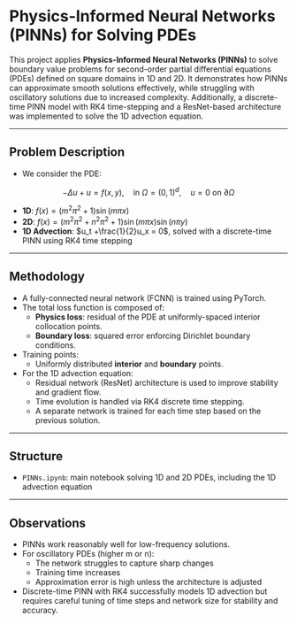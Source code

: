 # Physics-Informed Neural Networks (PINNs) for Solving PDEs

This project applies **Physics-Informed Neural Networks (PINNs)** to solve boundary value problems for second-order partial differential equations (PDEs) defined on square domains in 1D and 2D. It demonstrates how PINNs can approximate smooth solutions effectively, while struggling with oscillatory solutions due to increased complexity. Additionally, a discrete-time PINN model with RK4 time-stepping and a ResNet-based architecture was implemented to solve the 1D advection equation.

---

## Problem Description

- We consider the PDE:

$$
-\Delta u + u = f(x, y), \quad \text{in } \Omega = (0,1)^d, \quad u = 0 \text{ on } \partial \Omega
$$

  - **1D**: $f(x) = (m^2\pi^2+1)\sin(m\pi x)$
  - **2D**: $f(x) = (m^2\pi^2+n^2\pi^2+1)\sin(m\pi x)\sin(n\pi y)$
- **1D Advection**: $u_t +\frac{1}{2}u_x = 0$, solved with a discrete-time PINN using RK4 time stepping
---

## Methodology

- A fully-connected neural network (FCNN) is trained using PyTorch.
- The total loss function is composed of:
  - **Physics loss**: residual of the PDE at uniformly-spaced interior collocation points.
  - **Boundary loss**: squared error enforcing Dirichlet boundary conditions.
- Training points:
  - Uniformly distributed **interior** and **boundary** points.
- For the 1D advection equation:
  - Residual network (ResNet) architecture is used to improve stability and gradient flow.
  - Time evolution is handled via RK4 discrete time stepping.
  - A separate network is trained for each time step based on the previous solution.
---

## Structure

- `PINNs.ipynb`: main notebook solving 1D and 2D PDEs, including the 1D advection equation

---

## Observations

- PINNs work reasonably well for low-frequency solutions.
- For oscillatory PDEs (higher m or n):
    - The network struggles to capture sharp changes
    - Training time increases
    - Approximation error is high unless the architecture is adjusted
- Discrete-time PINN with RK4 successfully models 1D advection but requires careful tuning of time steps and network size for stability and accuracy.
